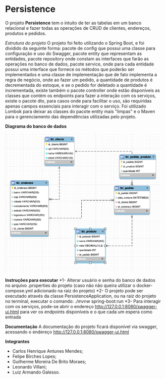 # Persistence

O projeto **Persistence** tem o intuito de ter as tabelas em um banco relacional e fazer todas as operações de CRUD de clientes, endereços, produtos e pedidos.

*Estrutura do projeto*
O projeto foi feito utilizando o Spring Boot, e foi dividido da seguinte forma: pacote de config que possui uma classe para configuração e uso do Swagger, pacote entity que representam as entidades, pacote repository onde constam as interfaces que farão as operações no banco de dados, pacote service, onde para cada entidade possui uma interface que fornece os métodos que poderão ser implementados e uma classe de implementação que de fato implementa a regra de negócio, onde ao fazer um pedido, a quantidade de produtos é decrementada do estoque, e se o pedido for deletado a quantidade é incrementada, existe também o pacote controller onde estão disponíveis as classes que contém os endpoints para fazer a interação com os serviços, existe o pacote dto, para casos onde para facilitar o uso, são requiridas apenas campos essenciais para interagir com o serviço. Foi utilizado Lombok para deixar as classes do pacote entity mais "limpas" e o Maven para o gerenciamento das dependências utilizadas pelo projeto.

**Diagrama do banco de dados**


![Screenshot](Diagrama.png)

**Instruções para executar**
*1- Alterar usuário e senha do banco de dados no arquivo .properties do projeto (caso não não queira utilizar o docker-compose.yml adicionado na raiz do projeto)
*2- O projeto pode ser executado através da classe PersistenceApplication, ou na raiz do projeto no terminal, executar o comando: ./mvnw spring-boot:run
*3- Para interagir com os serviços, pode-se abrir o endereço http://127.0.0.1:8080/swagger-ui.html para ver os endpoints disponíveis e o que cada um espera como entrada

**Documentação**
A documentação do projeto ficará disponível via swagger, acessando o endereço http://127.0.0.1:8080/swagger-ui.html

**Integrantes**
* Carlos Henrique Antunes Mendes;
* Felipe Birches Lopes;
* Guilherme Moreira De Brito Moraes;
* Leonardo Villani;
* Luiz Armando Galesso.
